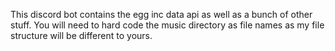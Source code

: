 This discord bot contains the egg inc data api as well as a bunch of other stuff.
You will need to hard code the music directory as file names as my file structure will be different to yours.
